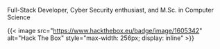 Full-Stack Developer, Cyber Security enthusiast, and M.Sc. in Computer Science

{{< image src="https://www.hackthebox.eu/badge/image/1605342" alt="Hack The Box" style="max-width: 256px; display: inline" >}}
